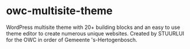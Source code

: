 # owc-multisite-theme
WordPress multisite theme with 20+ building blocks and an easy to use theme editor to create numerous unique websites. Created by STUURLUI for the OWC in order of Gemeente 's-Hertogenbosch.
